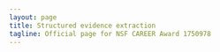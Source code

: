 ```yaml
---
layout: page
title: Structured evidence extraction
tagline: Official page for NSF CAREER Award 1750978
---
```

